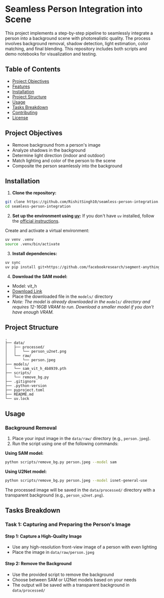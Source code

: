 # Seamless Person Integration into Scene

This project implements a step-by-step pipeline to seamlessly integrate a person into a background scene with photorealistic quality. The process involves background removal, shadow detection, light estimation, color matching, and final blending. This repository includes both scripts and demo notebooks for visualization and testing.

## Table of Contents
- [Project Objectives](#project-objectives)
- [Features](#features)
- [Installation](#installation)
- [Project Structure](#project-structure)
- [Usage](#usage)
- [Tasks Breakdown](#tasks-breakdown)
- [Contributing](#contributing)
- [License](#license)

## Project Objectives

- Remove background from a person's image
- Analyze shadows in the background
- Determine light direction (indoor and outdoor)
- Match lighting and color of the person to the scene
- Composite the person seamlessly into the background


## Installation

1. **Clone the repository:**
```bash
git clone https://github.com/RishitSingh10/seamless-person-integration.git
cd seamless-person-integration
```

2. **Set up the environment using [uv](https://github.com/astral-sh/uv):**
If you don't have `uv` installed, follow the [official instructions](https://github.com/astral-sh/uv#installation).

Create and activate a virtual environment:
```bash
uv venv .venv
source .venv/bin/activate
```

3. **Install dependencies:**
```bash
uv sync
uv pip install git+https://github.com/facebookresearch/segment-anything.git
```

4. **Download the SAM model:**
- Model: vit_h
- [Download Link](https://dl.fbaipublicfiles.com/segment_anything/sam_vit_h_4b8939.pth)
- Place the downloaded file in the `models/` directory
- *Note: The model is already downloaded in the `models/` directory and requires 12-16GB VRAM to run. Download a smaller model if you don't have enough VRAM.*

## Project Structure

```
.
├── data/
│   ├── processed/
│   │   └── person_u2net.png
│   └── raw/
│       └── person.jpeg
├── models/
│   └── sam_vit_h_4b8939.pth
├── scripts/
│   └── remove_bg.py
├── .gitignore
├── .python-version
├── pyproject.toml
├── README.md
└── uv.lock
```

## Usage

### Background Removal

1. Place your input image in the `data/raw/` directory (e.g., `person.jpeg`).
2. Run the script using one of the following commands:

**Using SAM model:**
```bash
python scripts/remove_bg.py person.jpeg --model sam
```

**Using U2Net model:**
```bash
python scripts/remove_bg.py person.jpeg --model isnet-general-use
```

The processed image will be saved in the `data/processed/` directory with a transparent background (e.g., `person_u2net.png`).

## Tasks Breakdown

### Task 1: Capturing and Preparing the Person's Image

#### Step 1: Capture a High-Quality Image
- Use any high-resolution front-view image of a person with even lighting
- Place the image in `data/raw/person.jpeg`

#### Step 2: Remove the Background
- Use the provided script to remove the background
- Choose between SAM or U2Net models based on your needs
- The output will be saved with a transparent background in `data/processed/`





